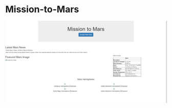 # Mission-to-Mars

![alt text](https://github.com/keyoumao/Mission-to-Mars/blob/master/Capture.PNG)
